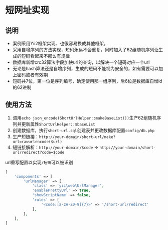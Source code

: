 短网址实现
===============

说明
-------

* 案例采用Yii2框架实现、也很容易换成其他框架。
* 采用自增序列的方法实现，短码永远不会重复，同时加入了62组随机序列让生成的短码看起来不那么有规律
* 数据库新增crc32算法字段加快url的查询，以解决一个短码对应一个url
* 无论是hash算法还是自增序列，生成的短码不能视为安全的，如有需要可以加上密码或者有效期
* 短码共7位，第一位是序列编号，确定使用那一组序列，后6位是数据库自增id的62进制


使用方法
----------

1. 调用`echo json_encode(ShortUrlHelper::makeBaseList())`生产62组随机序列并更新属性`ShortUrlHelper::$baseList`
2. 创建数据库，执行`short-url.sql`创建表并更改数据库配置`config/db.php`
3. 生产短链接：`http://your-domain/short-url/make?url=rawurlencode($url)`
4. 短链接解析：`http://your-domain/$code` => `http://your-domain/short-url/redirect?code=$code`


url重写配置以实现`/短码`可以被识别
```php
[
    'components' => [
        'urlManager' => [
            'class' => 'yii\web\UrlManager',
            'enablePrettyUrl' => true,
            'showScriptName' => false,
            'rules' => [
                '<code:[a-zA-Z0-9]{7}>' => '/short-url/redirect'
            ],
        ],
    ],
]
```